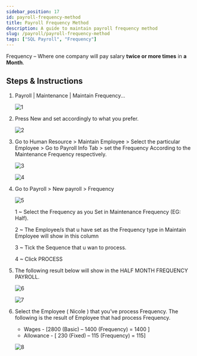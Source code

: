 ```yaml
---
sidebar_position: 17
id: payroll-frequency-method
title: Payroll Frequency Method
description: A guide to maintain payroll frequency method
slug: /payroll/payroll-frequency-method
tags: ["SQL Payroll", "Frequency"]
---
```

Frequency – Where one company will pay salary **twice or more times** in **a Month**.

## Steps & Instructions

1. Payroll | Maintenance | Maintain Frequency...

    ![1](/img/payroll/payroll-frequency-method/1.png)

2. Press New and set accordingly to what you prefer.

    ![2](/img/payroll/payroll-frequency-method/2.png)

3. Go to Human Resource > Maintain Employee > Select the particular Employee > Go to Payroll Info Tab > set the Frequency According to the Maintenance Frequency respectively.

    ![3](/img/payroll/payroll-frequency-method/3.png)

    ![4](/img/payroll/payroll-frequency-method/4.png)

4. Go to Payroll > New payroll > Frequency

    ![5](/img/payroll/payroll-frequency-method/5.png)

    1 ~ Select the Frequency as you Set in Maintenance Frequency (EG: Half).

    2 ~ The Employee/s that u have set as the Frequency type in Maintain Employee will show in this column

    3 ~ Tick the Sequence that u wan to process.

    4 ~ Click PROCESS

5. The following result below will show in the HALF MONTH FREQUENCY PAYROLL.

    ![6](/img/payroll/payroll-frequency-method/6.png)

    ![7](/img/payroll/payroll-frequency-method/7.png)

6. Select the Employee ( Nicole ) that you’ve process Frequency. The following is the result of Employee that had process Frequency.

   - Wages - [2800 (Basic) – 1400 (Frequency) = 1400 ]
   - Allowance - [ 230 (Fixed) – 115 (Frequency) = 115]

    ![8](/img/payroll/payroll-frequency-method/8.png)